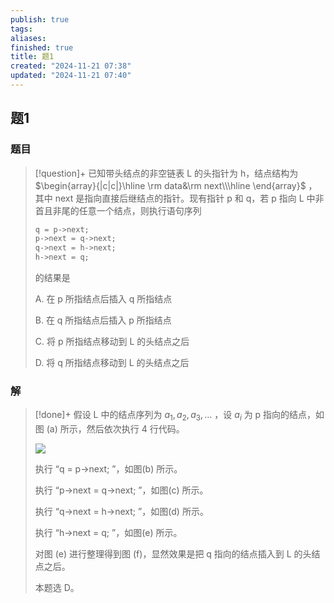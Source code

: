 ```yaml
---
publish: true
tags: 
aliases: 
finished: true
title: 题1
created: "2024-11-21 07:38"
updated: "2024-11-21 07:40"
---
```

## 题1
### 题目
> [!question]+
> 已知带头结点的非空链表 L 的头指针为 h，结点结构为 $\begin{array}{|c|c|}\hline \rm data&\rm next\\\hline \end{array}$ ，其中 next 是指向直接后继结点的指针。现有指针 p 和 q，若 p 指向 L 中非首且非尾的任意一个结点，则执行语句序列
> 
> ```cpp
> q = p->next;
> p->next = q->next;
> q->next = h->next;
> h->next = q;
> ```
> 
> 的结果是
> 
> A. 在 p 所指结点后插入 q 所指结点
> 
> B. 在 q 所指结点后插入 p 所指结点
> 
> C. 将 p 所指结点移动到 L 的头结点之后
> 
> D. 将 q 所指结点移动到 L 的头结点之后
### 解
> [!done]+
> 假设 L 中的结点序列为 $a_1,a_2,a_3,...$ ，设 $a_i$ 为 p 指向的结点，如图 (a) 所示，然后依次执行 4 行代码。
> 
> ![](https://pica.zhimg.com/v2-1a1703b4848d13379c65dd9e50dd7248_r.jpg)
> 
> 执行 “q = p->next; ”，如图(b) 所示。
> 
> 执行 “p->next = q->next; ”，如图(c) 所示。
> 
> 执行 “q->next = h->next; ”，如图(d) 所示。
> 
> 执行 “h->next = q; ”，如图(e) 所示。
> 
> 对图 (e) 进行整理得到图 (f)，显然效果是把 q 指向的结点插入到 L 的头结点之后。
> 
> 本题选 D。